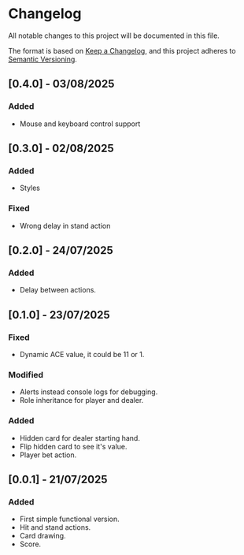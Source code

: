 # Changelog

All notable changes to this project will be documented in this file.

The format is based on [Keep a Changelog](https://keepachangelog.com/en/1.1.0/),
and this project adheres to [Semantic Versioning](https://semver.org/spec/v2.0.0.html).

## [0.4.0] - 03/08/2025

### Added
- Mouse and keyboard control support

## [0.3.0] - 02/08/2025

### Added
- Styles

### Fixed
- Wrong delay in stand action

## [0.2.0] - 24/07/2025

### Added
- Delay between actions.

## [0.1.0] - 23/07/2025

### Fixed
- Dynamic ACE value, it could be 11 or 1.

### Modified
- Alerts instead console logs for debugging.
- Role inheritance for player and dealer.

### Added
- Hidden card for dealer starting hand.
- Flip hidden card to see it's value.
- Player bet action.

## [0.0.1] - 21/07/2025

### Added
- First simple functional version.
- Hit and stand actions.
- Card drawing.
- Score.